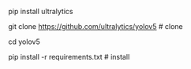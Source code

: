 pip install ultralytics


git clone https://github.com/ultralytics/yolov5  # clone


cd yolov5




pip install -r requirements.txt  # install


